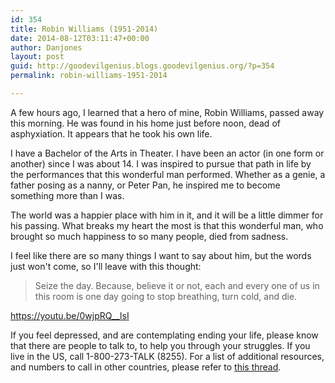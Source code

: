 ```yaml
---
id: 354
title: Robin Williams (1951-2014)
date: 2014-08-12T03:11:47+00:00
author: Danjones
layout: post
guid: http://goodevilgenius.blogs.goodevilgenius.org/?p=354
permalink: robin-williams-1951-2014

---
```

A few hours ago, I learned that a hero of mine, Robin Williams, passed away this morning. He was found in his home just before noon, dead of asphyxiation. It appears that he took his own life.

I have a Bachelor of the Arts in Theater. I have been an actor (in one form or
another) since I was about 14. I was inspired to pursue that path in life by the
performances that this wonderful man performed. Whether as a genie, a father
posing as a nanny, or Peter Pan, he inspired me to become something more than I
was.

The world was a happier place with him in it, and it will be a little dimmer for his passing. What breaks my heart the most is that this wonderful man, who brought so much happiness to so many people, died from sadness.

I feel like there are so many things I want to say about him, but the words just won't come, so I'll leave with this thought:

> Seize the day. Because, believe it or not, each and every one of us in this room is one day going to stop breathing, turn cold, and die.

https://youtu.be/0wjpRQ__lsI

<!--more-->

If you feel depressed, and are contemplating ending your life, please know that
there are people to talk to, to help you through your struggles. If you live in
the US, call 1-800-273-TALK (8255). For a list of additional resources, and
numbers to call in other countries, please refer to
[this thread](http://www.reddit.com/r/AskReddit/comments/2dacie/robin_williams_megathread/cjnmf4d).
